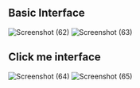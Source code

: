 ## Basic Interface 
![Screenshot (62)](https://github.com/bhaskarjoshe/HTML-CSS-JavaScript/assets/61000908/09085054-64c6-4147-8e9b-82d28c5e46ac)
![Screenshot (63)](https://github.com/bhaskarjoshe/HTML-CSS-JavaScript/assets/61000908/0754d489-01ac-40f3-bf0b-6d0dd82de8b5)


## Click me interface
![Screenshot (64)](https://github.com/bhaskarjoshe/HTML-CSS-JavaScript/assets/61000908/7eae31a0-61c1-491d-894c-dbc3e9265ca0)
![Screenshot (65)](https://github.com/bhaskarjoshe/HTML-CSS-JavaScript/assets/61000908/8a39adea-8246-445e-9933-dfd513e59249)
